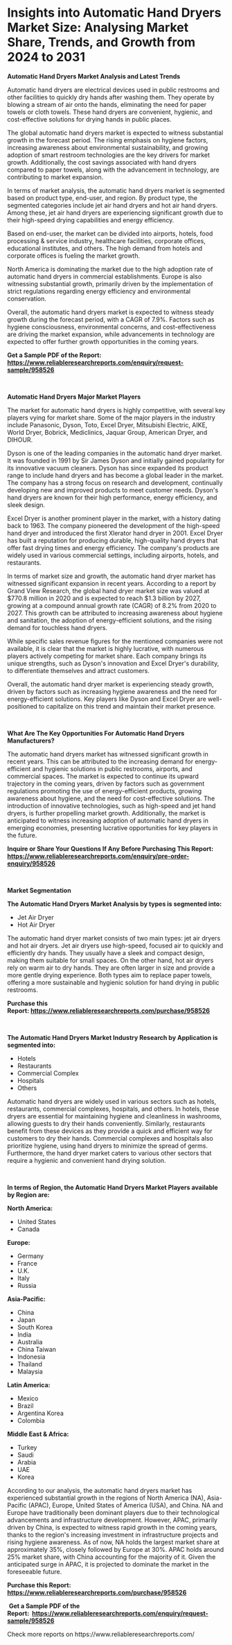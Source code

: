 <p><h1>Insights into Automatic Hand Dryers Market Size: Analysing Market Share, Trends, and Growth from 2024 to 2031</h1></p><p><strong>Automatic Hand Dryers Market Analysis and Latest Trends</strong></p>
<p><p>Automatic hand dryers are electrical devices used in public restrooms and other facilities to quickly dry hands after washing them. They operate by blowing a stream of air onto the hands, eliminating the need for paper towels or cloth towels. These hand dryers are convenient, hygienic, and cost-effective solutions for drying hands in public places.</p><p>The global automatic hand dryers market is expected to witness substantial growth in the forecast period. The rising emphasis on hygiene factors, increasing awareness about environmental sustainability, and growing adoption of smart restroom technologies are the key drivers for market growth. Additionally, the cost savings associated with hand dryers compared to paper towels, along with the advancement in technology, are contributing to market expansion.</p><p>In terms of market analysis, the automatic hand dryers market is segmented based on product type, end-user, and region. By product type, the segmented categories include jet air hand dryers and hot air hand dryers. Among these, jet air hand dryers are experiencing significant growth due to their high-speed drying capabilities and energy efficiency.</p><p>Based on end-user, the market can be divided into airports, hotels, food processing & service industry, healthcare facilities, corporate offices, educational institutes, and others. The high demand from hotels and corporate offices is fueling the market growth.</p><p>North America is dominating the market due to the high adoption rate of automatic hand dryers in commercial establishments. Europe is also witnessing substantial growth, primarily driven by the implementation of strict regulations regarding energy efficiency and environmental conservation.</p><p>Overall, the automatic hand dryers market is expected to witness steady growth during the forecast period, with a CAGR of 7.9%. Factors such as hygiene consciousness, environmental concerns, and cost-effectiveness are driving the market expansion, while advancements in technology are expected to offer further growth opportunities in the coming years.</p></p>
<p><strong>Get a Sample PDF of the Report:&nbsp; <a href="https://www.reliableresearchreports.com/enquiry/request-sample/958526">https://www.reliableresearchreports.com/enquiry/request-sample/958526</a></strong></p>
<p>&nbsp;</p>
<p><strong>Automatic Hand Dryers Major Market Players</strong></p>
<p><p>The market for automatic hand dryers is highly competitive, with several key players vying for market share. Some of the major players in the industry include Panasonic, Dyson, Toto, Excel Dryer, Mitsubishi Electric, AIKE, World Dryer, Bobrick, Mediclinics, Jaquar Group, American Dryer, and DIHOUR.</p><p>Dyson is one of the leading companies in the automatic hand dryer market. It was founded in 1991 by Sir James Dyson and initially gained popularity for its innovative vacuum cleaners. Dyson has since expanded its product range to include hand dryers and has become a global leader in the market. The company has a strong focus on research and development, continually developing new and improved products to meet customer needs. Dyson's hand dryers are known for their high performance, energy efficiency, and sleek design.</p><p>Excel Dryer is another prominent player in the market, with a history dating back to 1963. The company pioneered the development of the high-speed hand dryer and introduced the first Xlerator hand dryer in 2001. Excel Dryer has built a reputation for producing durable, high-quality hand dryers that offer fast drying times and energy efficiency. The company's products are widely used in various commercial settings, including airports, hotels, and restaurants.</p><p>In terms of market size and growth, the automatic hand dryer market has witnessed significant expansion in recent years. According to a report by Grand View Research, the global hand dryer market size was valued at $770.8 million in 2020 and is expected to reach $1.3 billion by 2027, growing at a compound annual growth rate (CAGR) of 8.2% from 2020 to 2027. This growth can be attributed to increasing awareness about hygiene and sanitation, the adoption of energy-efficient solutions, and the rising demand for touchless hand dryers.</p><p>While specific sales revenue figures for the mentioned companies were not available, it is clear that the market is highly lucrative, with numerous players actively competing for market share. Each company brings its unique strengths, such as Dyson's innovation and Excel Dryer's durability, to differentiate themselves and attract customers.</p><p>Overall, the automatic hand dryer market is experiencing steady growth, driven by factors such as increasing hygiene awareness and the need for energy-efficient solutions. Key players like Dyson and Excel Dryer are well-positioned to capitalize on this trend and maintain their market presence.</p></p>
<p>&nbsp;</p>
<p><strong>What Are The Key Opportunities For Automatic Hand Dryers Manufacturers?</strong></p>
<p><p>The automatic hand dryers market has witnessed significant growth in recent years. This can be attributed to the increasing demand for energy-efficient and hygienic solutions in public restrooms, airports, and commercial spaces. The market is expected to continue its upward trajectory in the coming years, driven by factors such as government regulations promoting the use of energy-efficient products, growing awareness about hygiene, and the need for cost-effective solutions. The introduction of innovative technologies, such as high-speed and jet hand dryers, is further propelling market growth. Additionally, the market is anticipated to witness increasing adoption of automatic hand dryers in emerging economies, presenting lucrative opportunities for key players in the future.</p></p>
<p><strong>Inquire or Share Your Questions If Any Before Purchasing This Report: <a href="https://www.reliableresearchreports.com/enquiry/pre-order-enquiry/958526">https://www.reliableresearchreports.com/enquiry/pre-order-enquiry/958526</a></strong></p>
<p>&nbsp;</p>
<p><strong>Market Segmentation</strong></p>
<p><strong>The Automatic Hand Dryers Market Analysis by types is segmented into:</strong></p>
<p><ul><li>Jet Air Dryer</li><li>Hot Air Dryer</li></ul></p>
<p><p>The automatic hand dryer market consists of two main types: jet air dryers and hot air dryers. Jet air dryers use high-speed, focused air to quickly and efficiently dry hands. They usually have a sleek and compact design, making them suitable for small spaces. On the other hand, hot air dryers rely on warm air to dry hands. They are often larger in size and provide a more gentle drying experience. Both types aim to replace paper towels, offering a more sustainable and hygienic solution for hand drying in public restrooms.</p></p>
<p><strong>Purchase this Report:&nbsp;<a href="https://www.reliableresearchreports.com/purchase/958526">https://www.reliableresearchreports.com/purchase/958526</a></strong></p>
<p>&nbsp;</p>
<p><strong>The Automatic Hand Dryers Market Industry Research by Application is segmented into:</strong></p>
<p><ul><li>Hotels</li><li>Restaurants</li><li>Commercial Complex</li><li>Hospitals</li><li>Others</li></ul></p>
<p><p>Automatic hand dryers are widely used in various sectors such as hotels, restaurants, commercial complexes, hospitals, and others. In hotels, these dryers are essential for maintaining hygiene and cleanliness in washrooms, allowing guests to dry their hands conveniently. Similarly, restaurants benefit from these devices as they provide a quick and efficient way for customers to dry their hands. Commercial complexes and hospitals also prioritize hygiene, using hand dryers to minimize the spread of germs. Furthermore, the hand dryer market caters to various other sectors that require a hygienic and convenient hand drying solution.</p></p>
<p>&nbsp;</p>
<p><strong>In terms of Region, the Automatic Hand Dryers Market Players available by Region are:</strong></p>
<p>
    <p> <strong> North America: </strong>
        <ul>
            <li>United States</li>
            <li>Canada</li>
        </ul>
        </p> 
    <p> <strong> Europe: </strong>
        <ul>
            <li>Germany</li>
            <li>France</li>
            <li>U.K.</li>
            <li>Italy</li>
            <li>Russia</li>
        </ul>
        </p> 
    <p> <strong> Asia-Pacific: </strong>
        <ul>
            <li>China</li>
            <li>Japan</li>
            <li>South Korea</li>
            <li>India</li>
            <li>Australia</li>
            <li>China Taiwan</li>
            <li>Indonesia</li>
            <li>Thailand</li>
            <li>Malaysia</li>
        </ul>
        </p> 
    <p> <strong> Latin America: </strong>
        <ul>
            <li>Mexico</li>
            <li>Brazil</li>
            <li>Argentina Korea</li>
            <li>Colombia</li>
        </ul>
        </p> 
    <p> <strong> Middle East & Africa: </strong>
        <ul>
            <li>Turkey</li>
            <li>Saudi</li>
            <li>Arabia</li>
            <li>UAE</li>
            <li>Korea</li>
        </ul>
    </p>
    </p>
<p><p>According to our analysis, the automatic hand dryers market has experienced substantial growth in the regions of North America (NA), Asia-Pacific (APAC), Europe, United States of America (USA), and China. NA and Europe have traditionally been dominant players due to their technological advancements and infrastructure development. However, APAC, primarily driven by China, is expected to witness rapid growth in the coming years, thanks to the region's increasing investment in infrastructure projects and rising hygiene awareness. As of now, NA holds the largest market share at approximately 35%, closely followed by Europe at 30%. APAC holds around 25% market share, with China accounting for the majority of it. Given the anticipated surge in APAC, it is projected to dominate the market in the foreseeable future.</p></p>
<p><strong>Purchase this Report: <a href="https://www.reliableresearchreports.com/purchase/958526">https://www.reliableresearchreports.com/purchase/958526</a></strong></p>
<p>&nbsp;<strong>Get a Sample PDF of the Report:&nbsp;&nbsp;<a href="https://www.reliableresearchreports.com/enquiry/request-sample/958526">https://www.reliableresearchreports.com/enquiry/request-sample/958526</a></strong></p>
<p><strong></strong></p>
<p>Check more reports on https://www.reliableresearchreports.com/</p>